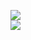 [![](https://img.shields.io/badge/Made%20With-Github%20Spray-lightgrey.svg?style=for-the-badge&logo=github)](https://github.com/Annihil/github-spray#21483)  
[![](https://i.imgur.com/2DrTn0Z.gif)](https://github.com/Annihil/github-spray)
